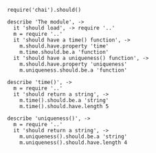     require('chai').should()

    describe 'The module', ->
      it 'should load', -> require '..'
      m = require '..'
      it 'should have a time() function', ->
        m.should.have.property 'time'
        m.time.should.be.a 'function'
      it 'should have a uniqueness() function', ->
        m.should.have.property 'uniqueness'
        m.uniqueness.should.be.a 'function'

    describe 'time()', ->
      m = require '..'
      it 'should return a string', ->
        m.time().should.be.a 'string'
        m.time().should.have.length 5

    describe 'uniqueness()', ->
      m = require '..'
      it 'should return a string', ->
        m.uniqueness().should.be.a 'string'
        m.uniqueness().should.have.length 4


